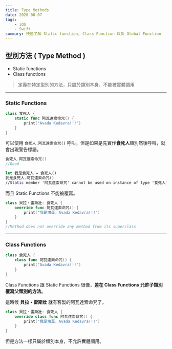 ```yaml
---
title: Type Methods
date: 2020-08-07
tags:
    - iOS
    - Swift
summary: 快速了解 Static function, Class Function 以及 Global Function
---
```


## 型別方法 ( Type Method )

- Static functions
- Class functions

> 定義在特定型別的方法，只屬於類別本身，不能被實體調用

---

### Static Functions

```swift
class 食死人 {
    static func 阿瓦達索命咒() {
        print("Avada Kedavra!!!")
    }
}
```

可以使用  `食死人.阿瓦達索命咒()` 呼叫，但是如果是先實作**食死人**類別然後呼叫，就會出現警告標語。

```swift
食死人.阿瓦達索命咒()
//Good
```

```swift
let 我是食死人 = 食死人()
我是食死人.阿瓦達索命咒()
//Static member '阿瓦達索命咒' cannot be used on instance of type '食死人'
```

而且 Static Functions 不能被覆寫。

```swift
class 貝拉・雷斯壯: 食死人 {
    override func 阿瓦達索命咒() {
        print("我是壞蛋，Avada Kedavra!!!")
    }
}
//Method does not override any method from its superclass
```

---

### Class Functions

```swift
class 食死人 {
    class func 阿瓦達索命咒() {
        print("Avada Kedavra!!!")
    }
}
```

Class Functions 跟 Static Functions 很像，**差在 Class Functions 允許子類別覆寫父類別的方法**。

這時候 **貝拉・雷斯壯** 就有客製的阿瓦達索命咒了。

```swift
class 貝拉・雷斯壯: 食死人 {
    override class func 阿瓦達索命咒() {
        print("我是壞蛋，Avada Kedavra!!!")
    }
}
```

但是方法一樣只屬於類別本身，不允許實體調用。
